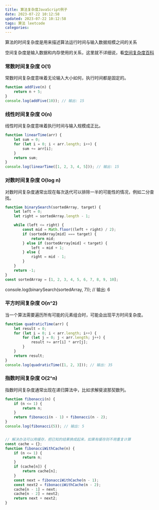 ```yaml
---
title: 算法复杂度JavaScript例子
date: 2023-07-22 10:12:58
updated: 2023-07-22 10:12:58
tags: 算法 leetcode
categories:
---
```


算法的时间复杂度是用来描述算法运行时间与输入数据规模之间的关系

空间复杂度是输入数据和内存使用的关系，这里就不详细说，看[空间复杂度百科](https://baike.baidu.com/item/%E7%A9%BA%E9%97%B4%E5%A4%8D%E6%9D%82%E5%BA%A6)

### 常数时间复杂度 O(1)
常数时间复杂度意味着无论输入大小如何，执行时间都是固定的。

``` Javascript
function addFive(n) {
    return n + 5;
}
console.log(addFive(10)); // 输出: 15
```
### 线性时间复杂度 O(n)
线性时间复杂度意味着执行时间与输入规模成正比。

``` Javascript
function linearTime(arr) {
    let sum = 0;
    for (let i = 0; i < arr.length; i++) {
        sum += arr[i];
    }
    return sum;
}
console.log(linearTime([1, 2, 3, 4, 5])); // 输出: 15
```
### 对数时间复杂度 O(log n)
对数时间复杂度通常出现在每次迭代可以排除一半的可能性的情况，例如二分查找。

``` Javascript
function binarySearch(sortedArray, target) {
    let left = 0;
    let right = sortedArray.length - 1;

    while (left <= right) {
        const mid = Math.floor((left + right) / 2);
        if (sortedArray[mid] === target) {
            return mid;
        } else if (sortedArray[mid] < target) {
            left = mid + 1;
        } else {
            right = mid - 1;
        }
    }
    return -1;
}
const sortedArray = [1, 2, 3, 4, 5, 6, 7, 8, 9, 10];
```
console.log(binarySearch(sortedArray, 7)); // 输出: 6
### 平方时间复杂度 O(n^2)
当一个算法需要遍历所有可能的元素组合时，可能会出现平方时间复杂度。

``` Javascript
function quadraticTime(arr) {
    let result = 0;
    for (let i = 0; i < arr.length; i++) {
        for (let j = 0; j < arr.length; j++) {
            result += arr[i] * arr[j];
        }
    }
    return result;
}
console.log(quadraticTime([1, 2, 3])); // 输出: 35
```
### 指数时间复杂度 O(2^n)
指数时间复杂度通常出现在递归算法中，比如求解斐波那契数列。

``` Javascript
function fibonacci(n) {
    if (n <= 1) {
        return n;
    }
    return fibonacci(n - 1) + fibonacci(n - 2);
}
console.log(fibonacci(5)); // 输出: 5


// 解决办法可以用缓存，把已知的结果换成起来，如果有缓存则不用重复计算
const cache = {};
function fibonacciWithCache(n) {
    if (n <= 1) {
        return n;
    }
    if (cache[n]) {
        return cache[n];
    }
    const next = fibonacciWithCache(n - 1);
    const next2 = fibonacciWithCache(n - 2);
    cache[n - 1] = next;
    cache[n - 2] = next2;
    return next + next2;
}
```